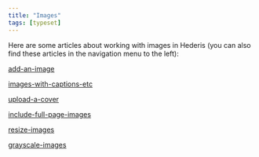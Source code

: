 ```yaml
---
title: "Images"
tags: [typeset]
---
```

 
<html><body><section data-type="chapter" class="hsecchapter" data-hederis-type="hsecchapter" id="intro-images" data-pi-attrs="id: intro-images; data-tags: typeset;" role="doc-chapter" data-tags="typeset" data-author-name=" " data-book-title=" " title="Images"><p class="hblkp" data-hederis-type="hblkp" id="pRHJuC2cY">Here are some articles about working with images in Hederis (you can also find these articles in the navigation menu to the left): </p><p class="hblkp" data-hederis-type="hblkp" id="poGcza6pb"><a href="{% link _docs/add-an-image.md %}" class="hspana" data-hederis-type="hspana" id="peQZJ2qcA">add-an-image</a></p><p class="hblkp" data-hederis-type="hblkp" id="ppLWRGern"><a href="{% link _docs/images-with-captions-etc.md %}" class="hspana" data-hederis-type="hspana" id="pJEgh2RY4">images-with-captions-etc</a></p><p class="hblkp" data-hederis-type="hblkp" id="ptnH6JBvw"><a href="{% link _docs/upload-a-cover.md %}" class="hspana" data-hederis-type="hspana" id="pyJdzW0mn">upload-a-cover</a></p><p class="hblkp" data-hederis-type="hblkp" id="pdSVvZr5w"><a href="{% link _docs/include-full-page-images.md %}" class="hspana" data-hederis-type="hspana" id="psS6pf8Gt">include-full-page-images</a></p><p class="hblkp" data-hederis-type="hblkp" id="p5DhYZkpt"><a href="{% link _docs/resize-images.md %}" class="hspana" data-hederis-type="hspana" id="pbwne1xJW">resize-images</a></p><p class="hblkp" data-hederis-type="hblkp" id="p3ifKoESP"><a href="{% link _docs/grayscale-images.md %}" class="hspana" data-hederis-type="hspana" id="pz3eCuBDY">grayscale-images</a></p></section></body></html>
